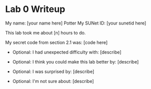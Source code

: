 Lab 0 Writeup
=============

My name: [your name here]
Potter
My SUNet ID: [your sunetid here]

This lab took me about [n] hours to do.

My secret code from section 2.1 was: [code here]

- Optional: I had unexpected difficulty with: [describe]

- Optional: I think you could make this lab better by: [describe]

- Optional: I was surprised by: [describe]

- Optional: I'm not sure about: [describe]
